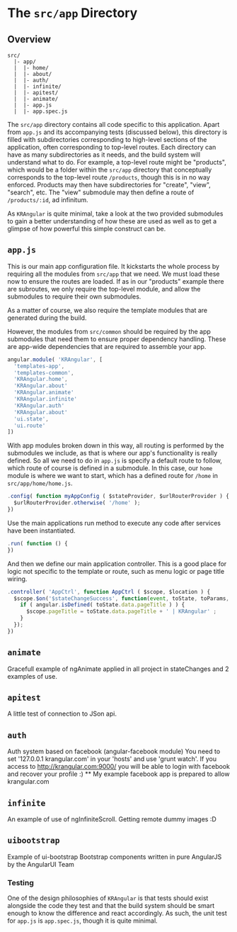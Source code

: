 # The `src/app` Directory

## Overview

```
src/
  |- app/
  |  |- home/
  |  |- about/
  |  |- auth/
  |  |- infinite/
  |  |- apitest/
  |  |- animate/
  |  |- app.js
  |  |- app.spec.js
```

The `src/app` directory contains all code specific to this application. Apart
from `app.js` and its accompanying tests (discussed below), this directory is
filled with subdirectories corresponding to high-level sections of the
application, often corresponding to top-level routes. Each directory can have as
many subdirectories as it needs, and the build system will understand what to
do. For example, a top-level route might be "products", which would be a folder
within the `src/app` directory that conceptually corresponds to the top-level
route `/products`, though this is in no way enforced. Products may then have
subdirectories for "create", "view", "search", etc. The "view" submodule may
then define a route of `/products/:id`, ad infinitum.

As `KRAngular` is quite minimal, take a look at the two provided submodules
to gain a better understanding of how these are used as well as to get a
glimpse of how powerful this simple construct can be.

## `app.js`

This is our main app configuration file. It kickstarts the whole process by
requiring all the modules from `src/app` that we need. We must load these now to
ensure the routes are loaded. If as in our "products" example there are
subroutes, we only require the top-level module, and allow the submodules to
require their own submodules.

As a matter of course, we also require the template modules that are generated
during the build.

However, the modules from `src/common` should be required by the app
submodules that need them to ensure proper dependency handling. These are
app-wide dependencies that are required to assemble your app.

```js
angular.module( 'KRAngular', [
  'templates-app',
  'templates-common',
  'KRAngular.home',
  'KRAngular.about'
  'KRAngular.animate'
  'KRAngular.infinite'
  'KRAngular.auth'
  'KRAngular.about'
  'ui.state',
  'ui.route'
])
```

With app modules broken down in this way, all routing is performed by the
submodules we include, as that is where our app's functionality is really
defined.  So all we need to do in `app.js` is specify a default route to follow,
which route of course is defined in a submodule. In this case, our `home` module
is where we want to start, which has a defined route for `/home` in
`src/app/home/home.js`.

```js
.config( function myAppConfig ( $stateProvider, $urlRouterProvider ) {
  $urlRouterProvider.otherwise( '/home' );
})
```

Use the main applications run method to execute any code after services
have been instantiated.

```js
.run( function () {
})
```

And then we define our main application controller. This is a good place for logic
not specific to the template or route, such as menu logic or page title wiring.

```js
.controller( 'AppCtrl', function AppCtrl ( $scope, $location ) {
  $scope.$on('$stateChangeSuccess', function(event, toState, toParams, fromState, fromParams){
    if ( angular.isDefined( toState.data.pageTitle ) ) {
      $scope.pageTitle = toState.data.pageTitle + ' | KRAngular' ;
    }
  });
})
```

## `animate`

Gracefull example of ngAnimate applied in all project in stateChanges and 2 examples of use.

## `apitest`

A little test of connection to JSon api.

## `auth`

Auth system based on facebook (angular-facebook module)
You need to set '127.0.0.1 krangular.com' in your 'hosts' and use 'grunt watch'.
If you access to http://krangular.com:9000/ you will be able to login with facebook
and recover your profile :)
** My example facebook app is prepared to allow krangular.com

## `infinite`

An example of use of ngInfiniteScroll.
Getting remote dummy images :D

## `uibootstrap`

Example of ui-bootstrap
Bootstrap components written in pure AngularJS by the AngularUI Team


### Testing

One of the design philosophies of `KRAngular` is that tests should exist
alongside the code they test and that the build system should be smart enough to
know the difference and react accordingly. As such, the unit test for `app.js`
is `app.spec.js`, though it is quite minimal.
